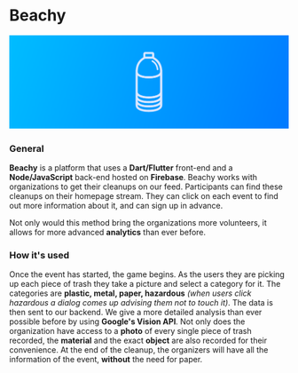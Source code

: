 # Beachy
![Logo](/beachy/assets/Banner.png)

### General
**Beachy** is a platform that uses a **Dart/Flutter** front-end and a **Node/JavaScript** back-end hosted on **Firebase**. Beachy works with organizations to get their cleanups on our feed. Participants can find these cleanups on their homepage stream. They can click on each event to find out more information about it, and can sign up in advance.

Not only would this method bring the organizations more volunteers, it allows for more advanced **analytics** than ever before.

### How it's used
Once the event has started, the game begins. As the users they are picking up each piece of trash they take a picture and select a category for it. The categories are **plastic, metal, paper, hazardous** *(when users click hazardous a dialog comes up advising them not to touch it)*. The data is then sent to our backend. We give a more detailed analysis than ever possible before by using **Google's Vision API**. Not only does the organization have access to a **photo** of every single piece of trash recorded, the **material** and the exact **object** are also recorded for their convenience. At the end of the cleanup, the organizers will have all the information of the event, **without** the need for paper.
